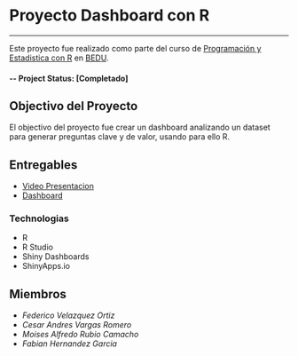 # Proyecto Dashboard con R
---
Este proyecto fue realizado como parte del curso de [Programación y Estadistica con R](#) en [BEDU](#).


#### -- Project Status: [Completado]

## Objectivo del Proyecto
El objectivo del proyecto fue crear un dashboard analizando un dataset para generar preguntas clave y de valor, usando para ello R.


## Entregables
* [Video Presentacion](https://www.youtube.com/watch?v=LD1OHTrp7Hw)
* [Dashboard](https://wc3v9u-fabiangahezz.shinyapps.io/movies-analysis/)

### Technologias
* R 
* R Studio
* Shiny Dashboards
* ShinyApps.io

## Miembros
- *Federico Velazquez Ortiz*
- *Cesar Andres Vargas Romero*
- *Moises Alfredo Rubio Camacho*
- *Fabian Hernandez Garcia*
